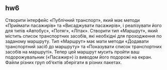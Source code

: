 ## hw6
  
Створити інтерфейс «Публічний транспорт», який має методи «Приймати пасажирів» та «Висаджувати пасажирів», і реалізувати його для типів «Автобус», «Потяг», «Літак».
Створити тип «Маршрут», який містить список транспортних засобів, які необхідні для проходження по заданому маршруту. Тип «Маршрут» має мати методи «Додавати транспортний засіб до маршруту» та «Показувати список транспортних засобів на маршруті». Тепер цей маршрут мусить пройти ваш подорожувальник («Пасажир») із виводом його подорожі на екран. 
Файли різних груп об‘єктів зберігати в різних пакетах. 

